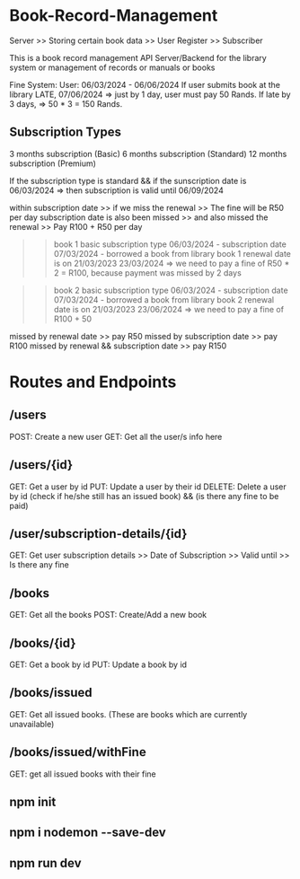 # Book-Record-Management

Server >> Storing certain book data
       >> User Register
       >> Subscriber


This is a book record management API Server/Backend for the library system or management of records or manuals or books

Fine System:
User: 06/03/2024 - 06/06/2024
If user submits book at the library LATE, 07/06/2024 => just by 1 day, user must pay 50 Rands. If late by 3 days, => 50 * 3 = 150 Rands.

## Subscription Types
3 months subscription (Basic)
6 months subscription (Standard)
12 months subscription (Premium)


If the subscription type is standard && if the sunscription date is 06/03/2024
=> then subscription is valid until 06/09/2024

within subscription date >> if we miss the renewal >> The fine will be R50 per day 
subscription date is also been missed >> and also missed the renewal >> Pay R100 + R50 per day

>> book 1
>> basic subscription type
>> 06/03/2024  - subscription date
>> 07/03/2024 - borrowed a book from library
>> book 1 renewal date is on 21/03/2023
>> 23/03/2024 => we need to pay a fine of R50 * 2 = R100, because payment was missed by 2 days

>> book 2
>> basic subscription type
>> 06/03/2024  - subscription date
>> 07/03/2024 - borrowed a book from library
>> book 2 renewal date is on 21/03/2023
>> 23/06/2024 => we need to pay a fine of R100 + 50

missed by renewal date >> pay R50
missed by subscription date >> pay R100
missed by renewal && subscription date >> pay R150








# Routes and Endpoints

## /users
POST: Create a new user
GET: Get all the user/s info here

## /users/{id}
GET: Get a user by id
PUT: Update a user by their id
DELETE: Delete a user by id (check if he/she still has an issued book) && (is there any fine to be paid)

## /user/subscription-details/{id}
GET: Get user subscription details
       >> Date of Subscription
       >> Valid until
       >> Is there any fine

## /books
GET: Get all the books
POST: Create/Add a new book

## /books/{id}
GET: Get a book by id
PUT: Update a book by id

## /books/issued
GET: Get all issued books. (These are books which are currently unavailable)

## /books/issued/withFine
GET: get all issued books with their fine




## npm init
## npm i nodemon --save-dev
## npm run dev

